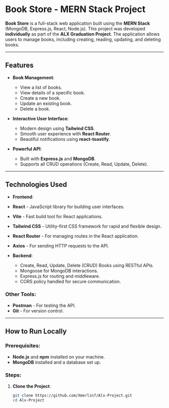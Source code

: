 # Book Store - MERN Stack Project

**Book Store** is a full-stack web application built using the **MERN Stack** (MongoDB, Express.js, React, Node.js). This project was developed **individually** as part of the **ALX Graduation Project**. The application allows users to manage books, including creating, reading, updating, and deleting books.

---

## Features

- **Book Management**:
  - View a list of books.
  - View details of a specific book.
  - Create a new book.
  - Update an existing book.
  - Delete a book.

- **Interactive User Interface**:
  - Modern design using **Tailwind CSS**.
  - Smooth user experience with **React Router**.
  - Beautiful notifications using **react-toastify**.

- **Powerful API**:
  - Built with **Express.js** and **MongoDB**.
  - Supports all CRUD operations (Create, Read, Update, Delete).

---

## Technologies Used

- **Frontend**:
- **React** - JavaScript library for building user interfaces.
- **Vite** - Fast build tool for React applications.
- **Tailwind CSS** - Utility-first CSS framework for rapid and flexible design.
- **React Router** - For managing routes in the React application.
- **Axios** - For sending HTTP requests to the API.

- **Backend**:
  - Create, Read, Update, Delete (CRUD) Books using RESTful APIs.
  - Mongoose for MongoDB interactions.
  - Express.js for routing and middleware.
  - CORS policy handled for secure communication.

### Other Tools:
- **Postman** - For testing the API.
- **Git** - For version control.

---

## How to Run Locally

### Prerequisites:
- **Node.js** and **npm** installed on your machine.
- **MongoDB** installed and a database set up.

### Steps:

1. **Clone the Project**:
   ```bash
   git clone https://github.com/Xmerlin7/Alx-Project.git
   cd Alx-Project